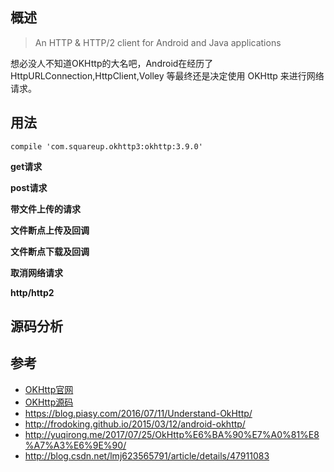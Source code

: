 ## 概述

> An HTTP & HTTP/2 client for Android and Java applications

想必没人不知道OKHttp的大名吧，Android在经历了 HttpURLConnection,HttpClient,Volley 等最终还是决定使用 OKHttp 来进行网络请求。

## 用法

```
compile 'com.squareup.okhttp3:okhttp:3.9.0'
```

**get请求**

**post请求**

**带文件上传的请求**

**文件断点上传及回调**

**文件断点下载及回调**

**取消网络请求**

**http/http2**

## 

## 源码分析

## 参考

- [OKHttp官网](http://square.github.io/)
- [OKHttp源码](https://github.com/square/okhttp)
- https://blog.piasy.com/2016/07/11/Understand-OkHttp/
- http://frodoking.github.io/2015/03/12/android-okhttp/
- http://yuqirong.me/2017/07/25/OkHttp%E6%BA%90%E7%A0%81%E8%A7%A3%E6%9E%90/
- http://blog.csdn.net/lmj623565791/article/details/47911083